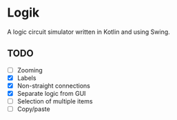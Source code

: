 # Logik
A logic circuit simulator written in Kotlin and using Swing.

## TODO
- [ ] Zooming
- [x] Labels
- [x] Non-straight connections
- [x] Separate logic from GUI
- [ ] Selection of multiple items
- [ ] Copy/paste
